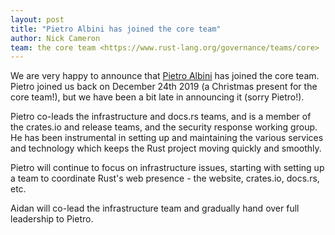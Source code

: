 ```yaml
---
layout: post
title: "Pietro Albini has joined the core team"
author: Nick Cameron
team: the core team <https://www.rust-lang.org/governance/teams/core>
---
```


We are very happy to announce that [Pietro Albini](https://github.com/pietroalbini) has joined the core team. Pietro joined us back on December 24th 2019 (a Christmas present for the core team!), but we have been a bit late in announcing it (sorry Pietro!).

Pietro co-leads the infrastructure and docs.rs teams, and is a member of the crates.io and release teams, and the security response working group. He has been instrumental in setting up and maintaining the various services and technology which keeps the Rust project moving quickly and smoothly.

Pietro will continue to focus on infrastructure issues, starting with setting up a team to coordinate Rust's web presence - the website, crates.io, docs.rs, etc.

Aidan will co-lead the infrastructure team and gradually hand over full leadership to Pietro.
